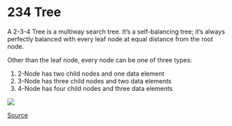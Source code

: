 # 234 Tree

A 2-3-4 Tree is a multiway search tree. It’s a self-balancing tree; it’s always perfectly balanced with every leaf node at equal distance from the root node.

Other than the leaf node, every node can be one of three types:

1. 2-Node has two child nodes and one data element
2. 3-Node has three child nodes and two data elements
3. 4-Node has four child nodes and three data elements

<img src="https://upload.wikimedia.org/wikipedia/commons/thumb/7/73/2-3-4-tree-insertion-stage-1.svg/308px-2-3-4-tree-insertion-stage-1.svg.png"/>

<a href="https://www.educative.io/edpresso/what-is-a-234-tree">Source</a>
